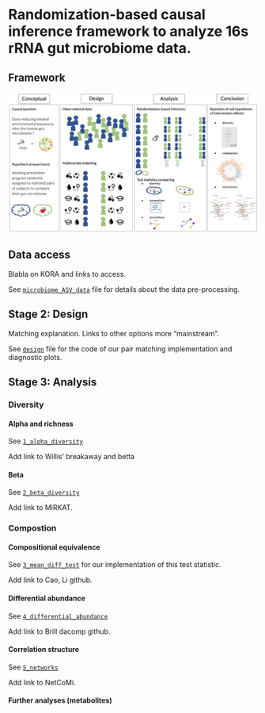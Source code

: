 Randomization-based causal inference framework to analyze 16s rRNA gut microbiome data.
=======================================================================================

Framework
---------

![Image of Graphical abstract](misc/Fig1_graphical_abstract.png)

Data access
-----------

Blabla on KORA and links to access.

See [`microbiome_ASV_data`](microbiome_ASV_data) file for details about
the data pre-processing.

Stage 2: Design
---------------

Matching explanation. Links to other options more “mainstream”.

See [`design`](design) file for the code of our pair matching
implementation and diagnostic plots.

Stage 3: Analysis
-----------------

### Diversity

#### Alpha and richness

See [`1_alpha_diversity`](1_alpha_diversity)

Add link to Willis’ breakaway and betta

#### Beta

See [`2_beta_diversity`](2_beta_diversity)

Add link to MiRKAT.

### Compostion

#### Compositional equivalence

See [`3_mean_diff_test`](3_mean_diff_test) for our implementation of
this test statistic.

Add link to Cao, Li github.

#### Differential abundance

See [`4_differential_abundance`](4_differential_abundance)

Add link to Brill dacomp github.

#### Correlation structure

See [`5_networks`](5_networks)

Add link to NetCoMi.

#### Further analyses (metabolites)
